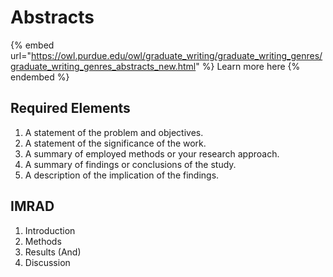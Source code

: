 # Abstracts

{% embed url="https://owl.purdue.edu/owl/graduate_writing/graduate_writing_genres/graduate_writing_genres_abstracts_new.html" %}
Learn more here
{% endembed %}

## Required Elements

1. A statement of the problem and objectives.
2. A statement of the significance of the work.
3. A summary of employed methods or your research approach.
4. A summary of findings or conclusions of the study.
5. A description of the implication of the findings.

## IMRAD

1. Introduction
2. Methods
3. Results (And)
4. Discussion
